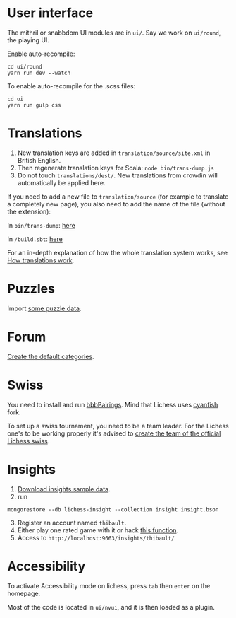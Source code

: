 # User interface
The mithril or snabbdom UI modules are in `ui/`. Say we work on `ui/round`, the playing UI.

Enable auto-recompile:

```
cd ui/round
yarn run dev --watch
```

To enable auto-recompile for the .scss files:

```
cd ui
yarn run gulp css
```

# Translations

1. New translation keys are added in `translation/source/site.xml` in British English.
1. Then regenerate translation keys for Scala: `node bin/trans-dump.js`
1. Do not touch `translations/dest/`. New translations from crowdin will automatically be applied here.

If you need to add a new file to `translation/source` (for example to translate a completely new page), you also need to add the name of the file (without the extension):

In `bin/trans-dump`:
[here](https://github.com/ornicar/lila/blob/3b38ffdbbedc2730746becbb4a4f076ddfb5274c/bin/trans-dump.js#L5)

In `/build.sbt`:
[here](https://github.com/ornicar/lila/blob/3b38ffdbbedc2730746becbb4a4f076ddfb5274c/build.sbt#L79)

For an in-depth explanation of how the whole translation system works, see [How translations work](How-translations-work).

# Puzzles

Import [some puzzle data](https://github.com/ornicar/lila-db-seed).

# Forum

[Create the default categories](https://gist.github.com/kraktus/7a60362b6af362bb1bea0c1b6a212d15).

# Swiss

You need to install and run [bbbPairings](https://github.com/cyanfish/bbpPairings). Mind that Lichess uses [cyanfish](https://github.com/cyanfish) fork.

To set up a swiss tournament, you need to be a team leader. For the Lichess one's to be working properly it's advised to [create the team of the official Lichess swiss](https://gist.github.com/kraktus/92e302ed9fad705cd62d5c30343a5a95).

# Insights

1. [Download insights sample data](https://github.com/ornicar/lila/files/6807098/insight.bson.zip).
2. run
```
mongorestore --db lichess-insight --collection insight insight.bson
```
3. Register an account named `thibault`.
4. Either play one rated game with it or hack [this function](https://github.com/ornicar/lila/blob/6048f3c4e223357ea99ed84ea4f0a82f251eb2fe/modules/insight/src/main/InsightApi.scala#L44).
5. Access to `http://localhost:9663/insights/thibault/`

# Accessibility

To activate Accessibility mode on lichess, press `tab` then `enter` on the homepage.

Most of the code is located in `ui/nvui`, and it is then loaded as a plugin.